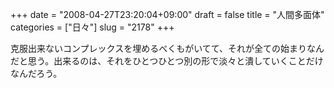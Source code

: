 +++
date = "2008-04-27T23:20:04+09:00"
draft = false
title = "人間多面体"
categories = ["日々"]
slug = "2178"
+++

克服出来ないコンプレックスを埋めるべくもがいてて、それが全ての始まりなんだと思う。出来るのは、それをひとつひとつ別の形で淡々と潰していくことだけなんだろう。
